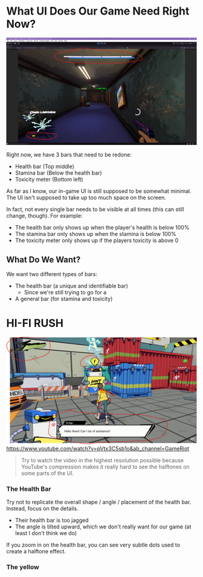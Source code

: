 # What UI Does Our Game Need Right Now?

![](<../_META/Attachments/Pasted image 20250316150025.png>)

Right now, we have 3 bars that need to be redone:

- Health bar (Top middle)
- Stamina bar (Below the health bar)
- Toxicity meter (Bottom left)

As far as I know, our in-game UI is still supposed to be somewhat minimal. The UI isn't supposed to take up too much space on the screen.

In fact, not every single bar needs to be visible at all times (this can still change, though). For example:

- The health bar only shows up when the player's health is below 100%
- The stamina bar only shows up when the stamina is below 100%
- The toxicity meter only shows up if the players toxicity is above 0

## What Do We Want?

We want two different types of bars:

- The health bar (a unique and identifiable bar)
	- Since we're still trying to go for a
- A general bar (for stamina and toxicity)

# HI-FI RUSH

![HI-FI Rush Screenshot](<../_META/Attachments/Pasted image 20250316144542.png>)
<https://www.youtube.com/watch?v=pVtx3C5sb1o&ab_channel=GameRiot>

> Try to watch the video in the highest resolution possible because YouTube's compression makes it really hard to see the halftones on some parts of the UI.

### The Health Bar

Try not to replicate the overall shape / angle / placement of the health bar. Instead, focus on the details.

- Their health bar is too jagged
- The angle is tilted upward, which we don't really want for our game (at least I don't think we do)

If you zoom in on the health bar, you can see very subtle dots used to create a halftone effect.

### The yellow